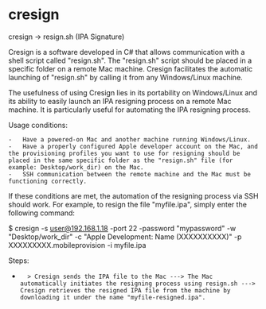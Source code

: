 # cresign
cresign -> resign.sh (IPA Signature)

Cresign is a software developed in C# that allows communication with a shell script called "resign.sh". The "resign.sh" script should be placed in a specific folder on a remote Mac machine. Cresign facilitates the automatic launching of "resign.sh" by calling it from any Windows/Linux machine.

The usefulness of using Cresign lies in its portability on Windows/Linux and its ability to easily launch an IPA resigning process on a remote Mac machine. It is particularly useful for automating the IPA resigning process.

Usage conditions:

	-	Have a powered-on Mac and another machine running Windows/Linux.
	-	Have a properly configured Apple developer account on the Mac, and the provisioning profiles you want to use for resigning should be placed in the same specific folder as the "resign.sh" file (for example: Desktop/work_dir) on the Mac.
	-	SSH communication between the remote machine and the Mac must be functioning correctly.

If these conditions are met, the automation of the resigning process via SSH should work. For example, to resign the file "myfile.ipa", simply enter the following command:

$ cresign -s user@192.168.1.18 -port 22 -password "mypassword" -w "Desktop/work_dir" -c "Apple Development: Name (XXXXXXXXXX)" -p XXXXXXXXX.mobileprovision -i myfile.ipa

Steps:

*		> Cresign sends the IPA file to the Mac ---> The Mac automatically initiates the resigning process using resign.sh ---> Cresign retrieves the resigned IPA file from the machine by downloading it under the name "myfile-resigned.ipa".


